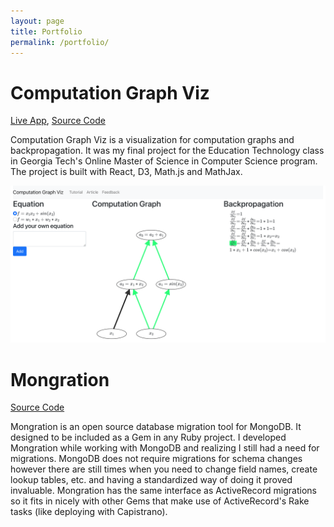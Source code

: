 ```yaml
---
layout: page
title: Portfolio
permalink: /portfolio/
---
```


# Computation Graph Viz

[Live App](https://mikedalton.co/computation-graph-viz/), [Source Code](https://github.com/kcdragon/computation-graph-viz)

Computation Graph Viz is a visualization for computation graphs and backpropagation.
It was my final project for the Education Technology class in Georgia Tech's Online Master of Science in Computer Science program.
The project is built with React, D3, Math.js and MathJax.

![Computation Graph Viz](/assets/computation-graph-viz.png)

# Mongration

[Source Code](https://github.com/kcdragon/mongration)

Mongration is an open source database migration tool for MongoDB. It designed to be included as a Gem in any Ruby project. I developed Mongration while working with MongoDB and realizing I still had a need for migrations. MongoDB does not require migrations for schema changes however there are still times when you need to change field names, create lookup tables, etc. and having a standardized way of doing it proved invaluable. Mongration has the same interface as ActiveRecord migrations so it fits in nicely with other Gems that make use of ActiveRecord's Rake tasks (like deploying with Capistrano).
